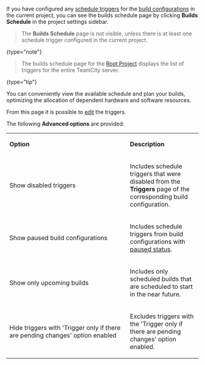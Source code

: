 [//]: # (title: Builds Schedule)
[//]: # (auxiliary-id: Builds Schedule)

If you have configured any [schedule triggers](configuring-schedule-triggers.md) for the [build configurations](managing-builds.md) in the current project, you can see the builds schedule page by clicking **Builds Schedule** in the project settings sidebar.

> The **Builds Schedule** page is not visible, unless there is at least one schedule trigger configured in the current project.
> 
{type="note"}

> The builds schedule page for the [Root Project](project.md#Root+Project) displays the list of triggers for the entire TeamCity server.
> 
{type="tip"}

You can conveniently view the available schedule and plan your builds, optimizing the allocation of dependent hardware and software resources.

From this page it is possible to [edit](configuring-build-triggers.md) the triggers.

The following **Advanced options** are provided:

<table>
<tr>
<td width="300"><p><b>Option</b></p></td>
<td><p><b>Description</b></p></td>
</tr>

<tr>
<td><p>Show disabled triggers</p></td>
<td><p>Includes schedule triggers that were disabled from the <b>Triggers</b> page of the corresponding build configuration.</p></td>
</tr>

<tr>
<td><p>Show paused build configurations</p></td>
<td><p>Includes schedule triggers from build configurations with <a href="changing-build-configuration-status.md#Pausing+Build+Configuration">paused status</a>.</p></td>
</tr>

<tr>
<td><p>Show only upcoming builds</p></td>
<td><p>Includes only scheduled builds that are scheduled to start in the near future.</p></td>
</tr>

<tr>
<td><p>Hide triggers with 'Trigger only if there are pending changes' option enabled</p></td>
<td><p>Excludes triggers with the 'Trigger only if there are pending changes' option enabled.</p></td>
</tr>

</table>
